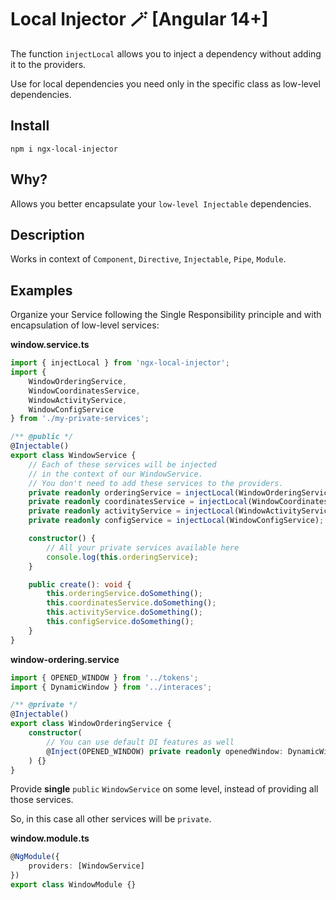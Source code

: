 # Local Injector 🪄 [Angular 14+]

The function `injectLocal` allows you to inject a dependency without adding it to the providers.

Use for local dependencies you need only in the specific class as low-level dependencies.

## Install

```
npm i ngx-local-injector
```

## Why?

Allows you better encapsulate your `low-level Injectable` dependencies.

## Description

Works in context of `Component`, `Directive`, `Injectable`, `Pipe`, `Module`.

## Examples

Organize your Service following the Single Responsibility principle and with encapsulation of low-level services:

**window.service.ts**
``` typescript
import { injectLocal } from 'ngx-local-injector';
import {
    WindowOrderingService,
    WindowCoordinatesService,
    WindowActivityService,
    WindowConfigService
} from './my-private-services';

/** @public */
@Injectable()
export class WindowService {
    // Each of these services will be injected
    // in the context of our WindowService.
    // You don't need to add these services to the providers.
    private readonly orderingService = injectLocal(WindowOrderingService);
    private readonly coordinatesService = injectLocal(WindowCoordinatesService);
    private readonly activityService = injectLocal(WindowActivityService);
    private readonly configService = injectLocal(WindowConfigService);

    constructor() {
        // All your private services available here
        console.log(this.orderingService);
    }

    public create(): void {
        this.orderingService.doSomething();
        this.coordinatesService.doSomething();
        this.activityService.doSomething();
        this.configService.doSomething();
    }
}
```

**window-ordering.service**
``` typescript
import { OPENED_WINDOW } from '../tokens';
import { DynamicWindow } from '../interaces';

/** @private */
@Injectable()
export class WindowOrderingService {
    constructor(
        // You can use default DI features as well
        @Inject(OPENED_WINDOW) private readonly openedWindow: DynamicWindow
    ) {}
}
```

Provide **single** `public` `WindowService` on some level, instead of providing all those services.

So, in this case all other services will be `private`.

**window.module.ts**
``` typescript
@NgModule({
    providers: [WindowService]
})
export class WindowModule {}
```
